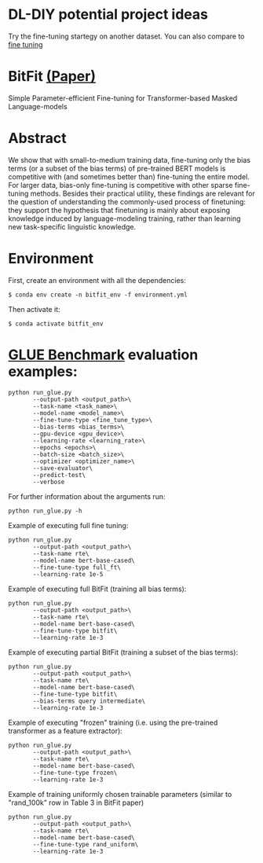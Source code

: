 # DL-DIY potential project ideas

Try the fine-tuning startegy on another dataset. You can also compare to [fine tuning](https://huggingface.co/docs/transformers/training)

# BitFit [(Paper)](https://arxiv.org/abs/2106.10199)
Simple Parameter-efficient Fine-tuning for Transformer-based Masked Language-models

# Abstract
We show that with small-to-medium training data, fine-tuning only the bias terms (or a subset of the bias terms) of pre-trained BERT models is competitive with (and sometimes better than) fine-tuning the entire model. For larger data, bias-only fine-tuning is competitive with other sparse fine-tuning methods.
Besides their practical utility, these findings are relevant for the question of understanding the commonly-used process of finetuning: they support the hypothesis that finetuning is mainly about exposing knowledge induced by language-modeling training, rather than learning new task-specific linguistic knowledge. 

# Environment 
First, create an environment with all the dependencies:
```
$ conda env create -n bitfit_env -f environment.yml
```
Then activate it:
```
$ conda activate bitfit_env
```

# [GLUE Benchmark](https://arxiv.org/abs/1804.07461) evaluation examples:

```
python run_glue.py 
       --output-path <output_path>\
       --task-name <task_name>\
       --model-name <model_name>\
       --fine-tune-type <fine_tune_type>\
       --bias-terms <bias_terms>\
       --gpu-device <gpu_device>\
       --learning-rate <learning_rate>\
       --epochs <epochs>\
       --batch-size <batch_size>\
       --optimizer <optimizer_name>\
       --save-evaluator\
       --predict-test\
       --verbose
```
For further information about the arguments run:
```
python run_glue.py -h
```

Example of executing full fine tuning:
```
python run_glue.py 
       --output-path <output_path>\
       --task-name rte\  
       --model-name bert-base-cased\
       --fine-tune-type full_ft\
       --learning-rate 1e-5
```

Example of executing full BitFit (training all bias terms):
```
python run_glue.py 
       --output-path <output_path>\
       --task-name rte\
       --model-name bert-base-cased\
       --fine-tune-type bitfit\
       --learning-rate 1e-3
```

Example of executing partial BitFit (training a subset of the bias terms):
```
python run_glue.py 
       --output-path <output_path>\
       --task-name rte\
       --model-name bert-base-cased\
       --fine-tune-type bitfit\
       --bias-terms query intermediate\ 
       --learning-rate 1e-3
```

Example of executing "frozen" training (i.e. using the pre-trained transformer as a feature extractor):
```
python run_glue.py 
       --output-path <output_path>\
       --task-name rte\
       --model-name bert-base-cased\
       --fine-tune-type frozen\
       --learning-rate 1e-3
```

Example of training uniformly chosen trainable parameters (similar to "rand_100k" row in Table 3 in BitFit paper)
```
python run_glue.py 
       --output-path <output_path>\
       --task-name rte\
       --model-name bert-base-cased\
       --fine-tune-type rand_uniform\
       --learning-rate 1e-3
```

<!-- Example of training uniformly chosen rows/cols from weight matrices (similar to "rand_row_col" row in Table 3 in BitFit paper)
```
python run_glue.py 
       --output-path <output_path>\
       --task-name rte\
       --model-name bert-base-cased\
       --fine-tune-type rand_uniform\
       --learning-rate 1e-3
``` -->
